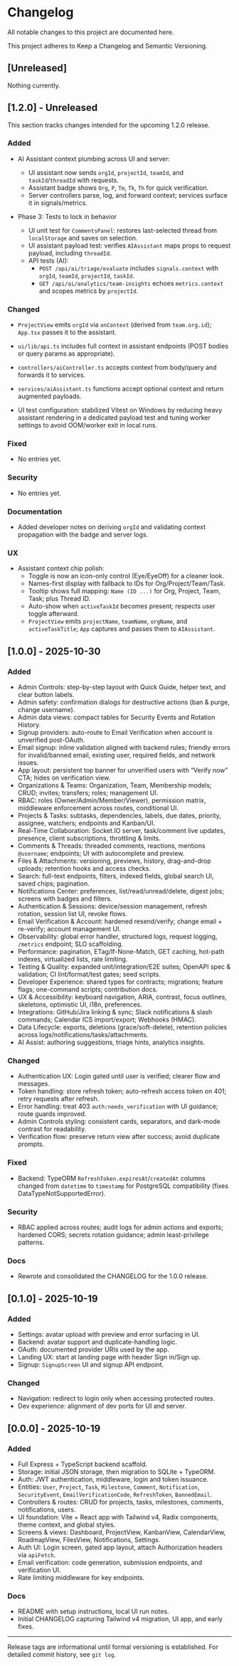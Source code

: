 # Changelog

All notable changes to this project are documented here.

This project adheres to Keep a Changelog and Semantic Versioning.

## [Unreleased]

Nothing currently.

## [1.2.0] - Unreleased

This section tracks changes intended for the upcoming 1.2.0 release.

### Added

- AI Assistant context plumbing across UI and server:
  - UI assistant now sends `orgId`, `projectId`, `teamId`, and `taskId`/`threadId` with requests.
  - Assistant badge shows `Org`, `P`, `Tm`, `Tk`, `Th` for quick verification.
  - Server controllers parse, log, and forward context; services surface it in signals/metrics.

- Phase 3: Tests to lock in behavior
  - UI unit test for `CommentsPanel`: restores last-selected thread from `localStorage` and saves on selection.
  - UI assistant payload test: verifies `AIAssistant` maps props to request payload, including `threadId`.
  - API tests (AI):
    - `POST /api/ai/triage/evaluate` includes `signals.context` with `orgId`, `teamId`, `projectId`, `taskId`.
    - `GET /api/ai/analytics/team-insights` echoes `metrics.context` and scopes metrics by `projectId`.

### Changed

- `ProjectView` emits `orgId` via `onContext` (derived from `team.org.id`); `App.tsx` passes it to the assistant.
- `ui/lib/api.ts` includes full context in assistant endpoints (POST bodies or query params as appropriate).
- `controllers/aiController.ts` accepts context from body/query and forwards it to services.
- `services/aiAssistant.ts` functions accept optional context and return augmented payloads.

- UI test configuration: stabilized Vitest on Windows by reducing heavy assistant rendering in a dedicated payload test and tuning worker settings to avoid OOM/worker exit in local runs.

### Fixed

- No entries yet.

### Security

- No entries yet.

### Documentation

- Added developer notes on deriving `orgId` and validating context propagation with the badge and server logs.

### UX

- Assistant context chip polish:
  - Toggle is now an icon-only control (Eye/EyeOff) for a cleaner look.
  - Names-first display with fallback to IDs for Org/Project/Team/Task.
  - Tooltip shows full mapping: `Name (ID ...)` for Org, Project, Team, Task; plus Thread ID.
  - Auto-show when `activeTaskId` becomes present; respects user toggle afterward.
  - `ProjectView` emits `projectName`, `teamName`, `orgName`, and `activeTaskTitle`; `App` captures and passes them to `AIAssistant`.

## [1.0.0] - 2025-10-30

### Added

- Admin Controls: step-by-step layout with Quick Guide, helper text, and clear button labels.
- Admin safety: confirmation dialogs for destructive actions (ban & purge, change username).
- Admin data views: compact tables for Security Events and Rotation History.
- Signup providers: auto-route to Email Verification when account is unverified post-OAuth.
- Email signup: inline validation aligned with backend rules; friendly errors for invalid/banned email, existing user, required fields, and network issues.
- App layout: persistent top banner for unverified users with “Verify now” CTA; hides on verification view.
- Organizations & Teams: Organization, Team, Membership models; CRUD; invites; transfers; roles; management UI.
- RBAC: roles (Owner/Admin/Member/Viewer), permission matrix, middleware enforcement across routes, conditional UI.
- Projects & Tasks: subtasks, dependencies, labels, due dates, priority, assignee, watchers; endpoints and Kanban/UI.
- Real-Time Collaboration: Socket.IO server, task/comment live updates, presence, client subscriptions, throttling & limits.
- Comments & Threads: threaded comments, reactions, mentions `@username`; endpoints; UI with autocomplete and preview.
- Files & Attachments: versioning, previews, history, drag-and-drop uploads; retention hooks and access checks.
- Search: full-text endpoints, filters, indexed fields, global search UI, saved chips; pagination.
- Notifications Center: preferences, list/read/unread/delete, digest jobs; screens with badges and filters.
- Authentication & Sessions: device/session management, refresh rotation, session list UI, revoke flows.
- Email Verification & Account: hardened resend/verify; change email + re-verify; account management UI.
- Observability: global error handler, structured logs, request logging, `/metrics` endpoint; SLO scaffolding.
- Performance: pagination, ETag/If-None-Match, GET caching, hot-path indexes, virtualized lists, rate limiting.
- Testing & Quality: expanded unit/integration/E2E suites; OpenAPI spec & validation; CI lint/format/test gates; seed scripts.
- Developer Experience: shared types for contracts; migrations; feature flags; one-command scripts; contribution docs.
- UX & Accessibility: keyboard navigation, ARIA, contrast, focus outlines, skeletons, optimistic UI, i18n, preferences.
- Integrations: GitHub/Jira linking & sync; Slack notifications & slash commands; Calendar ICS import/export; Webhooks (HMAC).
- Data Lifecycle: exports, deletions (grace/soft-delete), retention policies across logs/notifications/tasks/attachments.
- AI Assist: authoring suggestions, triage hints, analytics insights.

### Changed

- Authentication UX: Login gated until user is verified; clearer flow and messages.
- Token handling: store refresh token; auto-refresh access token on 401; retry requests after refresh.
- Error handling: treat 403 `auth:needs_verification` with UI guidance; route guards improved.
- Admin Controls styling: consistent cards, separators, and dark-mode contrast for readability.
- Verification flow: preserve return view after success; avoid duplicate prompts.

### Fixed

- Backend: TypeORM `RefreshToken.expiresAt`/`createdAt` columns changed from `datetime` to `timestamp` for PostgreSQL compatibility (fixes DataTypeNotSupportedError).

### Security

- RBAC applied across routes; audit logs for admin actions and exports; hardened CORS; secrets rotation guidance; admin least-privilege patterns.

### Docs

- Rewrote and consolidated the CHANGELOG for the 1.0.0 release.

## [0.1.0] - 2025-10-19

### Added

- Settings: avatar upload with preview and error surfacing in UI.
- Backend: avatar support and duplicate-handling logic.
- OAuth: documented provider URIs used by the app.
- Landing UX: start at landing page with header Sign in/Sign up.
- Signup: `SignupScreen` UI and signup API endpoint.

### Changed

- Navigation: redirect to login only when accessing protected routes.
- Dev experience: alignment of dev ports for UI and server.

## [0.0.0] - 2025-10-19

### Added

- Full Express + TypeScript backend scaffold.
- Storage: initial JSON storage, then migration to SQLite + TypeORM.
- Auth: JWT authentication, middleware, login and token issuance.
- Entities: `User`, `Project`, `Task`, `Milestone`, `Comment`, `Notification`, `SecurityEvent`, `EmailVerificationCode`, `RefreshToken`, `BannedEmail`.
- Controllers & routes: CRUD for projects, tasks, milestones, comments, notifications, users.
- UI foundation: Vite + React app with Tailwind v4, Radix components, theme context, and global styles.
- Screens & views: Dashboard, ProjectView, KanbanView, CalendarView, RoadmapView, FilesView, Notifications, Settings.
- Auth UI: Login screen, gated app layout, attach Authorization headers via `apiFetch`.
- Email verification: code generation, submission endpoints, and verification UI.
- Rate limiting middleware for key endpoints.

### Docs

- README with setup instructions, local UI run notes.
- Initial CHANGELOG capturing Tailwind v4 migration, UI app, and early fixes.

---

Release tags are informational until formal versioning is established. For detailed commit history, see `git log`.
